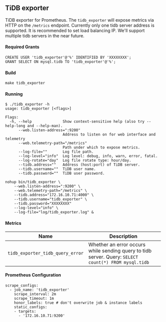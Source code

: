 TiDB exporter
------

TiDB exporter for Prometheus. The `tidb_exporter` will expose metrics via HTTP on the `/metrics` endpoint. Currently only one tidb server address is supported. It is recommended to set load balancing IP. We'll support multiple tidb servers in the near future.

#### Required Grants

```
CREATE USER 'tidb_exporter'@'%' IDENTIFIED BY 'XXXXXXXX';
GRANT SELECT ON mysql.tidb TO 'tidb_exporter'@'%';
```

#### Build

```
make tidb_exporter
```

#### Running

```
$ ./tidb_exporter -h
usage: tidb_exporter [<flags>]

Flags:
  -h, --help              Show context-sensitive help (also try --help-long and --help-man).
      --web.listen-address=":9200"
                          Address to listen on for web interface and telemetry
      --web.telemetry-path="/metrics"
                          Path under which to expose metrics.
      --log-file=""       Log file path.
      --log-level="info"  Log level: debug, info, warn, error, fatal.
      --log-rotate="day"  Log file rotate type: hour/day.
      --tidb.address=""   Address (host:port) of TiDB server.
      --tidb.username=""  TiDB user name.
      --tidb.password=""  TiDB user password.
```

```
nohup bin/tidb_exporter \
    --web.listen-address=":9200" \
    --web.telemetry-path="/metrics" \
    --tidb.address="172.16.10.71:4000" \
    --tidb.username="tidb_exporter" \
    --tidb.password="XXXXXXXX"
    --log-level="info" \
    --log-file="log/tidb_exporter.log" &
```

#### Metrics

| Name | Description |
| ---- | ----------- |
| `tidb_exporter_tidb_query_error` | Whether an error occurs while sending query to tidb server. Query: `SELECT count(*) FROM mysql.tidb` |

#### Prometheus Configuration

```
scrape_configs:
  - job_name: 'tidb_exporter'
    scrape_interval: 2m
    scrape_timeout: 1m
    honor_labels: true # don't overwrite job & instance labels
    static_configs:
    - targets:
      - '172.16.10.71:9200'
```
